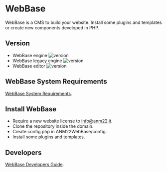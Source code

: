 # WebBase
WebBase is a CMS to build your website. Install some plugins and templates or create new components developed in PHP.

## Version
*	WebBase engine ![version](https://img.shields.io/badge/version-10.1-blue)
*	WebBase legacy engine ![version](https://img.shields.io/badge/version-8.1-blue)
*	WebBase editor ![version](https://img.shields.io/badge/version-3.1-blue)

## WebBase System Requirements
[WebBase System Requirements](https://www.anm22.it/it/webbase-developers/).

## Install WebBase
*	Require a new website license to info@anm22.it.
*	Clone the repository inside the domain.
*	Create config.php in ANM22WebBase/config.
*	Install some plugins and templates.

## Developers
[WebBase Developers Guide](https://www.anm22.it/it/webbase-developers/).